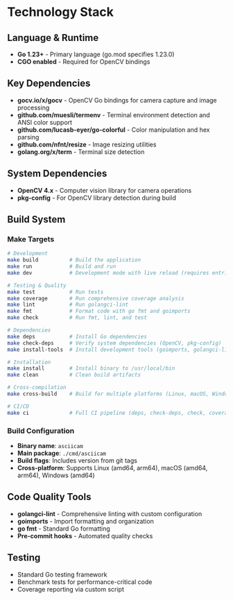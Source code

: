 # Technology Stack

## Language & Runtime
- **Go 1.23+** - Primary language (go.mod specifies 1.23.0)
- **CGO enabled** - Required for OpenCV bindings

## Key Dependencies
- **gocv.io/x/gocv** - OpenCV Go bindings for camera capture and image processing
- **github.com/muesli/termenv** - Terminal environment detection and ANSI color support
- **github.com/lucasb-eyer/go-colorful** - Color manipulation and hex parsing
- **github.com/nfnt/resize** - Image resizing utilities
- **golang.org/x/term** - Terminal size detection

## System Dependencies
- **OpenCV 4.x** - Computer vision library for camera operations
- **pkg-config** - For OpenCV library detection during build

## Build System

### Make Targets
```bash
# Development
make build          # Build the application
make run            # Build and run
make dev            # Development mode with live reload (requires entr)

# Testing & Quality
make test           # Run tests
make coverage       # Run comprehensive coverage analysis
make lint           # Run golangci-lint
make fmt            # Format code with go fmt and goimports
make check          # Run fmt, lint, and test

# Dependencies
make deps           # Install Go dependencies
make check-deps     # Verify system dependencies (OpenCV, pkg-config)
make install-tools  # Install development tools (goimports, golangci-lint)

# Installation
make install        # Install binary to /usr/local/bin
make clean          # Clean build artifacts

# Cross-compilation
make cross-build    # Build for multiple platforms (Linux, macOS, Windows)

# CI/CD
make ci             # Full CI pipeline (deps, check-deps, check, coverage)
```

### Build Configuration
- **Binary name**: `asciicam`
- **Main package**: `./cmd/asciicam`
- **Build flags**: Includes version from git tags
- **Cross-platform**: Supports Linux (amd64, arm64), macOS (amd64, arm64), Windows (amd64)

## Code Quality Tools
- **golangci-lint** - Comprehensive linting with custom configuration
- **goimports** - Import formatting and organization
- **go fmt** - Standard Go formatting
- **Pre-commit hooks** - Automated quality checks

## Testing
- Standard Go testing framework
- Benchmark tests for performance-critical code
- Coverage reporting via custom script

